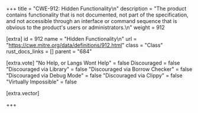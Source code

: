 +++
title = "CWE-912: Hidden Functionality\n"
description = "The product contains functionality that is not documented, not part of the specification, and not accessible through an interface or command sequence that is obvious to the product's users or administrators.\n"
weight = 912

[extra]
id = 912
name = "Hidden Functionality\n"
url = "https://cwe.mitre.org/data/definitions/912.html"
class = "Class"
rust_docs_links = []
parent = "684"

[extra.vote]
"No Help, or Langs Wont Help" = false
Discouraged = false
"Discouraged via Library" = false
"Discouraged via Borrow Checker" = false
"Discouraged via Debug Mode" = false
"Discouraged via Clippy" = false
"Virtually Impossible" = false

[extra.vector]

+++